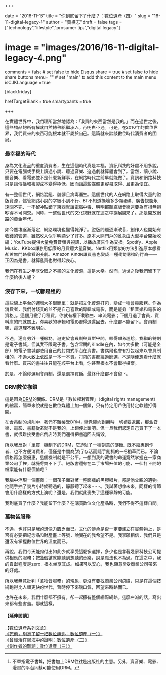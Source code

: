 +++

date = "2016-11-18"
title = "你到底留下了什麼？：數位遺產（四）"
slug = "16-11-digital-legacy-4"
author = "黃樵志"
draft = false
tags = ["technology","lifestyle","prosumer tips","digital legacy"]
# image = "images/2016/16-11-digital-legacy-4.png"
comments = false	# set false to hide Disqus
share = true	# set false to hide share buttons
menu= ""  # set "main" to add this content to the main menu
isCJKLanguage = true

[blackfriday]

hrefTargetBlank = true
smartypants = true

+++

在實體世界中，我們理所當然地認為：「我買的東西當然是我的。」而在過世之後，這些物品的所有權就自然轉移給繼承人，再明白不過。可是，在2016年的數位世界，我們買來的東西可能根本就不屬於自己。這篇就來談談數位時代消費者的困局。

<!--more-->

### 最幸福的時代

身為文化產品的重度消費者，生在這個時代真是幸福。資訊科技的好處不用多說，只要在電腦或手機上讀過小說、聽過音樂、追過劇就算體會到了。當然，讀小說、聽音樂、看電影並不是什麼新鮮事，在網路時代之前早就能做了。資訊和網路科技只是讓傳播和複製成本變得極低，因而讓這些媒體更容易取得、且更為便宜。

有一整個世代，網路混亂、骯髒且病毒叢生。這個世代的人在網路上取得大量的盜版資源，儘管網路小說的字級小到不行、BT不知道操壞多少顆硬碟、廣告視窗永遠關不完、一不留神點錯了東西就讓電腦中毒、明明都聽盜版音樂還要為有損無損吵得不可開交。同時，一整個世代的文化視野就在這之中擴展開來了。那是開放網路的黃金年代。

如今塵埃逐漸落定，網路環境也變得乾淨了。盜版問題逐漸改善，創作人也開始有收錢的管道，雖然收入似乎明顯少了許多。原本大開門戶的亂象由大型平台開始收編：YouTube提供大量免費音頻與視訊，以播放廣告作為交換。Spotify、Apple Music、KKbox讓你用低廉的月費聽大量音樂。Netflix用類似的方法引進原本想看卻苦無門路收看的美劇。Amazon Kindle讓買書也變成一種衝動購物的行為——正因為是書，就算亂買也對得起良心。

我們在有生之年享受取之不盡的文化資源，這是大幸。然而，過世之後我們留下了什麼給後人呢？

### 沒存下來，一切都是租的

這些線上平台的邏輯大多很簡單：就是把文化資源打包，變成一種會員服務。作為消費者，我們付錢買的並不是自己喜歡的專輯或電影，而是能夠「租音樂和電影的資格」。這個月繳了月租費，你就有權下載歌曲、串流電影；下個月退了會員，資料庫的門就關上，你喜歡的專輯和電影都得退還回去，什麼都不能留下。會員制嘛，這道理不難明白。

不過，還有另外一種服務，遊走於會員制與買斷中間，顯得頗為尷尬。我指的特別是電子書城，但其實不限電子書。包含早期的Kindle在內，如今大多數（可能是全部）的電子書城都使用自己的封閉式平台在賣書。書偶爾也會有打包起來以會員制租的，不過大致上依然是一本一本賣。打包的書都經過篩選，不是隨便想看什麼就看什麼。買來的書往往只能在該平台上看，你甚至根本不會取得檔案。

於是，不論你選用會員制，還是選擇買斷，最終什麼都不會留下。

### DRM數位枷鎖

這是因為[DRM](https://zh.wikipedia.org/zh-tw/数字版权管理)的關係。DRM是「數位權利管理」（digital rights management）的縮寫，簡單來說就是在數位媒體上加一個鎖，只有特定用戶使用特定軟體打得開。

在會員制的規則中，我們不難接受DRM，畢竟契約到期時一切都要退回，那些音樂、電影、書籍從來就不是我的，上鎖便上鎖吧。但一旦我們認定自己買下了一本書，就很難接受書店倒店時我們還得把書退回去銷毀。

所以我反對「單買」機制下的DRM，它造就了一種刻意的壟斷。既不嘉惠創作者、也不方便消費者，僅僅是中間商[^1]為了存活而隨手亂抓的一把稻草而已。不論價格再怎麼優惠，這個機制就是不公平。一想到我的藏書的命運竟然掌握在一家商業公司手裡，就覺得買不下手。絕版書還有在二手市場升值的可能，一個打不開的檔案能有什麼價值呢？

我腦中浮現一個畫面：一個孩子面對著一整面牆的黑膠唱片，那是他父親的遺物。他隨手抽了幾片小時候聽過的，靜靜聽了起來⋯⋯。我試著想像未來，同樣的情節會用什麼樣的方式上演呢？還是，我們就此喪失了這種寧靜的可能。

我到底買了什麼？我能留下什麼？在購買數位文化產品時，我們不得不這樣自問。

### 萬物皆服務

不過，也許只是我的想像力匱乏而已。文化的傳承是否一定要建立在實體物上，是否有必要把紀念品和財產畫上等號，說實在的我希望不是。我寧願相信，我們只是還沒有掌握數位世界的溫度而已。

再說，我們今天能夠付出如此少就享受這麼多選擇，多少也是靠著幾家科技公司提供相應的服務；按幾個鍵就能聽到想聽的音樂，說是魔法也不為過。在這之中，我的貢獻程度是zero，根本坐享其成。如果可以安心，我也願意享受商業公司帶來的好處。

所以我無意批判「萬物皆服務」的現象，更沒有要找商業公司的碴，只是在這個技術跑得比人類更快的世代，暫時停下來喘口氣，回望來時路而已。

也許在未來，我們什麼都不擁有，卻一起擁有整個網際網路。這麼左派的話，寫出來都有些害羞。那就這樣。

#### 【延伸閱讀】
[【數位遺產系列文章】](http://eternallogger.com/tags/digital-legacy/)  
[《死前，別忘了留一把數位鑰匙：數位遺產（一）》](http://eternallogger.com/post/16-07-digital-legacy-1/)  
[《曾經活在網海中的證明：數位遺產（二）》](http://eternallogger.com/post/16-09-digital-legacy-2/)  
[《創作者的難題：數位遺產（三）》](http://eternallogger.com/post/16-10-digital-legacy-3)

[^1]: 不單指電子書城，把書加上DRM往往是出版社的主意。另外，賣音樂、電影、漫畫的平台同樣可能使用DRM。